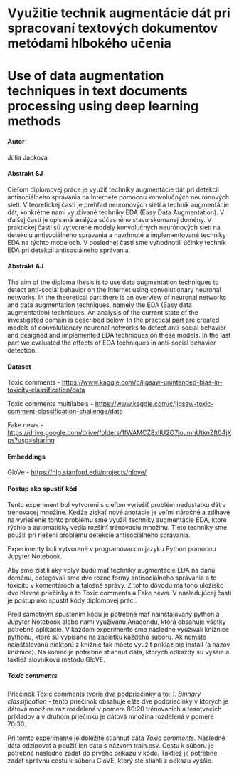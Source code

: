 # Využitie technik  augmentácie dát pri spracovaní textových dokumentov metódami hlbokého učenia 
# Use of data augmentation techniques in text documents processing using deep learning methods
#### Autor

Júlia Jacková


#### Abstrakt SJ
Cieľom diplomovej práce je využiť techniky augmentácie dát pri detekcii antisociálneho správania na Internete pomocou konvolučných neurónových sietí. V teoretickej časti je prehľad neurónových sietí a techník augmentácie dát, konkrétne nami využívané techniky EDA (Easy Data Augmentation). V ďalšej časti je opísaná analýza súčasného stavu skúmanej domény. V praktickej časti sú vytvorené modely konvolučných neurónových sietí na detekciu antisociálneho správania a  navrhnuté a implementované techniky EDA na týchto modeloch. V poslednej časti sme vyhodnotili účinky techník EDA pri detekcií antisociálneho správania.

#### Abstrakt AJ
The aim of the diploma thesis is to use data augmentation techniques to detect anti-social behavior on the Internet using convolutionary neuronal networks. In the theoretical part there is an overview of neuronal networks and data augmentation techniques, namely the EDA (Easy data augmentation) techniques. An analysis of the current state of the investigated domain is described below. In the practical part are created models of convolutionary neuronal networks to detect anti-social behavior and designed and implemented EDA techniques on these models. In the last part we evaluated the effects of EDA techniques in anti-social behavior detection.

#### Dataset
Toxic comments - https://www.kaggle.com/c/jigsaw-unintended-bias-in-toxicity-classification/data

Toxic comments multilabels - https://www.kaggle.com/c/jigsaw-toxic-comment-classification-challenge/data

Fake news - https://drive.google.com/drive/folders/1fWAMCZ8xlIU2O7loumhUtknZft04jXps?usp=sharing

#### Embeddings
GloVe - https://nlp.stanford.edu/projects/glove/

#### Postup ako spustiť kód
Tento experiment bol vytvorení s cieľom vyriešiť problém nedostatku dát v trénovacej množine. Keďže ziskať nové anotácie je veľmi náročné a zdlhavé na vyriešenie tohto problému sme využili techniky augmentácie EDA, ktoré rýchlo a automaticky vedia rozšíriť trénovaciu množinu. Tieto techniky sme použili pri riešeni problému detekcie antisociálneho správania.

Experimenty boli vytvorené v  programovacom jazyku Python pomocou Jupyter Notebook.

Aby sme zistili aký vplyv budú mať techniky augmentácie EDA na danú doménu, detegovali sme dve rozne formy antisociálneho správania a to toxicitu v komentároch a falošné správy. Z tohto dôvodu má toho uložisko dve hlavné priečinky a to Toxic comments a Fake news. V nasledujúcej časti je postup ako spustiť kódy diplomovej práci. 

Pred samotným spustením kódu je potrebné mať nainštalovaný python a Jupyter Notebook alebo nami využívanú Anacondu, ktorá obsahuje všetky potrebné aplikácie. V každom experimente sme následne využivali knižnice pythonu, ktoré sú vypísane na začiatku každého súboru. Ak nemáte nainštalovanú niektorú z knižnic tak môete využiť príklaz pip install (a názov knižnice). Na koniec je potrebné stiahnuť dáta, ktorých odkazdy sú výššie a taktiež slovníkovú metódu GloVE.

##### Toxic comments

Priečinok Toxic comments tvoria dva podpriečinky a to: 
*1. Binnary classification* - tento priečinok obsahuje ešte dve podpriečinky v ktorých je dátová množina raz rozdelená v pomere 80:20 trénovacích a tesotvacích príkladov a v druhom priečinku je dátová množina rozdelená v pomere 70:30.

Pri tomto experimente je doležité stiahnuť dáta *Toxic comments*. Následné dáta odzipovať a použiť len dáta s názvom train.csv. Cestu k súboru je potrebné následne zadať do prvého príkazu v kóde. Taktiež je potrebné zadať správnu cestu k súboru GloVE, ktorý ste stiahli z odkazu vyššie. 





